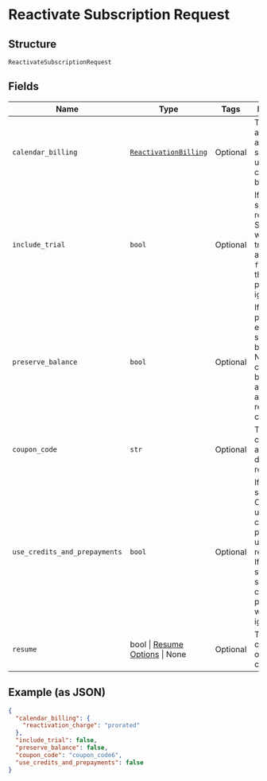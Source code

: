 
# Reactivate Subscription Request

## Structure

`ReactivateSubscriptionRequest`

## Fields

| Name | Type | Tags | Description |
|  --- | --- | --- | --- |
| `calendar_billing` | [`ReactivationBilling`](../../doc/models/reactivation-billing.md) | Optional | These values are only applicable to subscriptions using calendar billing |
| `include_trial` | `bool` | Optional | If `true` is sent, the reactivated Subscription will include a trial if one is available. If `false` is sent, the trial period will be ignored. |
| `preserve_balance` | `bool` | Optional | If `true` is passed, the existing subscription balance will NOT be cleared/reset before adding the additional reactivation charges. |
| `coupon_code` | `str` | Optional | The coupon code to be applied during reactivation. |
| `use_credits_and_prepayments` | `bool` | Optional | If true is sent, Chargify will use service credits and prepayments upon reactivation. If false is sent, the service credits and prepayments will be ignored. |
| `resume` | bool \| [Resume Options](../../doc/models/resume-options.md) \| None | Optional | This is a container for one-of cases. |

## Example (as JSON)

```json
{
  "calendar_billing": {
    "reactivation_charge": "prorated"
  },
  "include_trial": false,
  "preserve_balance": false,
  "coupon_code": "coupon_code6",
  "use_credits_and_prepayments": false
}
```

